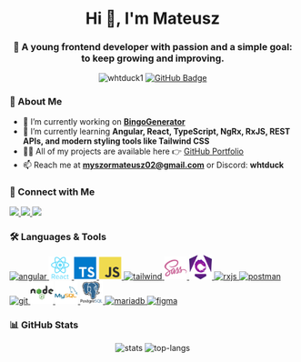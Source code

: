 <h1 align="center">Hi 👋, I'm Mateusz</h1>
<h3 align="center">🚀 A young frontend developer with passion and a simple goal: to keep growing and improving.</h3>



<p align="center">
  <img src="https://komarev.com/ghpvc/?username=whtduck1&label=Profile%20views&color=0e75b6&style=flat" alt="whtduck1" />
  <a href="https://github.com/whtduck1?tab=followers">
    <img src="https://img.shields.io/github/followers/whtduck1?label=Followers&style=social" alt="GitHub Badge"/>
  </a>
</p>



### 🌱 About Me  
- 🔭 I’m currently working on **[BingoGenerator](https://github.com/whtduck1/BingoGenerator)**  
- 🌱 I’m currently learning **Angular, React, TypeScript, NgRx, RxJS, REST APIs, and modern styling tools like Tailwind CSS**  
- 👨‍💻 All of my projects are available here 👉 [GitHub Portfolio](https://github.com/whtduck1)  
- 📫 Reach me at **myszormateusz02@gmail.com** or Discord: **whtduck**  


### 🤝 Connect with Me  
<p align="left">
  <a href="https://linkedin.com/in/mateusz-myszor-whtduck" target="blank">
    <img src="https://img.shields.io/badge/LinkedIn-0077B5?style=for-the-badge&logo=linkedin&logoColor=white"/>
  </a>
  <a href="mailto:myszormateusz02@gmail.com">
    <img src="https://img.shields.io/badge/Gmail-D14836?style=for-the-badge&logo=gmail&logoColor=white"/>
  </a>
  <a href="https://discord.com/users/whtduck">
    <img src="https://img.shields.io/badge/Discord-5865F2?style=for-the-badge&logo=discord&logoColor=white"/>
  </a>
</p>


### 🛠️ Languages & Tools  
<p align="left">
  <a href="https://angular.io" target="_blank"> <img src="https://angular.io/assets/images/logos/angular/angular.svg" alt="angular" width="40"/> </a>
  <a href="https://reactjs.org/" target="_blank"> <img src="https://raw.githubusercontent.com/devicons/devicon/master/icons/react/react-original-wordmark.svg" alt="react" width="40"/> </a>
  <a href="https://www.typescriptlang.org/" target="_blank"> <img src="https://raw.githubusercontent.com/devicons/devicon/master/icons/typescript/typescript-original.svg" alt="typescript" width="40"/> </a>
  <a href="https://developer.mozilla.org/en-US/docs/Web/JavaScript" target="_blank"> <img src="https://raw.githubusercontent.com/devicons/devicon/master/icons/javascript/javascript-original.svg" alt="javascript" width="40"/> </a>
  <a href="https://tailwindcss.com/" target="_blank"> <img src="https://www.vectorlogo.zone/logos/tailwindcss/tailwindcss-icon.svg" alt="tailwind" width="40"/> </a>
  <a href="https://sass-lang.com/" target="_blank"> <img src="https://raw.githubusercontent.com/devicons/devicon/master/icons/sass/sass-original.svg" alt="sass" width="40"/> </a>
  <a href="https://ngrx.io/" target="_blank"> <img src="https://raw.githubusercontent.com/ngrx/platform/main/projects/ngrx.io/src/assets/images/badge.svg" alt="ngrx" width="40"/> </a>
  <a href="https://rxjs.dev/" target="_blank"> <img src="https://rxjs.dev/assets/images/logos/Rx_Logo_S.png" alt="rxjs" width="40"/> </a>
  <a href="https://postman.com" target="_blank"> <img src="https://www.vectorlogo.zone/logos/getpostman/getpostman-icon.svg" alt="postman" width="40"/> </a>
  <a href="https://git-scm.com/" target="_blank"> <img src="https://www.vectorlogo.zone/logos/git-scm/git-scm-icon.svg" alt="git" width="40"/> </a>
  <a href="https://nodejs.org" target="_blank"> <img src="https://raw.githubusercontent.com/devicons/devicon/master/icons/nodejs/nodejs-original-wordmark.svg" alt="nodejs" width="40"/> </a>
  <a href="https://www.mysql.com/" target="_blank"> <img src="https://raw.githubusercontent.com/devicons/devicon/master/icons/mysql/mysql-original-wordmark.svg" alt="mysql" width="40"/> </a>
  <a href="https://www.postgresql.org" target="_blank"> <img src="https://raw.githubusercontent.com/devicons/devicon/master/icons/postgresql/postgresql-original-wordmark.svg" alt="postgresql" width="40"/> </a>
  <a href="https://mariadb.org/" target="_blank"> <img src="https://www.vectorlogo.zone/logos/mariadb/mariadb-icon.svg" alt="mariadb" width="40"/> </a>
  <a href="https://www.figma.com/" target="_blank"> <img src="https://www.vectorlogo.zone/logos/figma/figma-icon.svg" alt="figma" width="40"/> </a>
</p>



### 📊 GitHub Stats  
<p align="center">
  <img src="https://github-readme-stats.vercel.app/api?username=whtduck1&show_icons=true&theme=tokyonight" alt="stats" height="165"/>
  <img src="https://github-readme-stats.vercel.app/api/top-langs/?username=whtduck1&layout=compact&theme=tokyonight" alt="top-langs" height="165"/>
</p>



